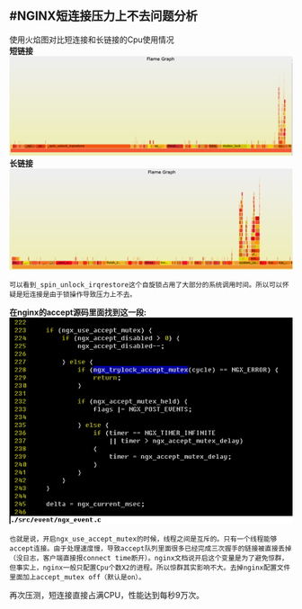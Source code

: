 #NGINX短连接压力上不去问题分析 
---
使用火焰图对比短连接和长链接的Cpu使用情况  
__短链接__  
![短链接](/doc/image/fireframe1.png)
__长链接__
![长链接](/doc/image/fireframe2.png)
 
    可以看到_spin_unlock_irqrestore这个自旋锁占用了大部分的系统调用时间。所以可以怀疑是短连接是由于锁操作导致压力上不去。

__在nginx的accept源码里面找到这一段:__  
![code](/doc/image/code.png)

    也就是说，开启ngx_use_accept_mutex的时候，线程之间是互斥的。只有一个线程能够accept连接。由于处理速度慢，导致accept队列里面很多已经完成三次握手的链接被直接丢掉（没日志，客户端直接报connect time断开）。nginx文档说开启这个变量是为了避免惊群，但事实上，nginx一般只配置Cpu个数X2的进程。所以惊群其实影响不大。去掉nginx配置文件里面加上accept_mutex off（默认是on）。  

再次压测，短连接直接占满CPU，性能达到每秒9万次。



